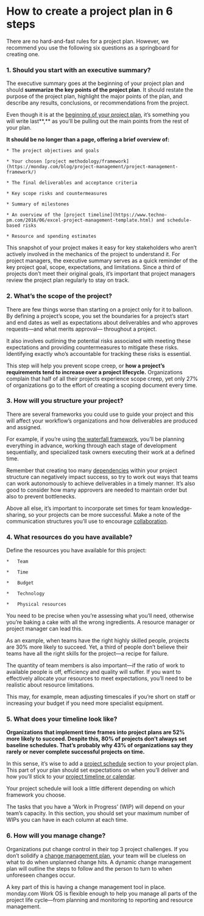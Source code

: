 # How to create a project plan in 6 steps

There are no hard-and-fast rules for a project plan. However, we recommend you use the following six questions as a springboard for creating one.

### **1. Should you start with an executive summary?**
The executive summary goes at the beginning of your project plan and should **summarize the key points of the project plan**. It should restate the purpose of the project plan, highlight the major points of the plan, and describe any results, conclusions, or recommendations from the project.

Even though it is at the [beginning of your project plan](https://www.founderjar.com/project-initiation/), it’s something you will write last**,** as you’ll be pulling out the main points from the rest of your plan.

**It should be no longer than a page, offering a brief overview of:**

    * The project objectives and goals

    * Your chosen [project methodology/framework](https://monday.com/blog/project-management/project-management-framework/)

    * The final deliverables and acceptance criteria

    * Key scope risks and countermeasures

    * Summary of milestones

    * An overview of the [project timeline](https://www.techno-pm.com/2016/06/excel-project-management-template.html) and schedule-based risks

    * Resource and spending estimates

This snapshot of your project makes it easy for key stakeholders who aren’t actively involved in the mechanics of the project to understand it. For project managers, the executive summary serves as a quick reminder of the key project goal, scope, expectations, and limitations. Since a third of projects don’t meet their original goals, it’s important that project managers review the project plan regularly to stay on track.

### **2. What’s the scope of the project?**
There are few things worse than starting on a project only for it to balloon. By defining a project’s scope, you set the boundaries for a project’s start and end dates as well as expectations about deliverables and who approves requests—and what merits approval— throughout a project.

It also involves outlining the potential risks associated with meeting these expectations and providing countermeasures to mitigate these risks. Identifying exactly who’s accountable for tracking these risks is essential.

This step will help you prevent scope creep, or **how a project’s requirements tend to increase over a project lifecycle.** Organizations complain that half of all their projects experience scope creep, yet only 27% of organizations go to the effort of creating a scoping document every time.

### **3. How will you structure your project?**
There are several frameworks you could use to guide your project and this will affect your workflow’s organizations and how deliverables are produced and assigned.

For example, if you’re using [the waterfall framework](https://monday.com/blog/project-management/introduction-waterfall-project-management/), you’ll be planning everything in advance, working through each stage of development sequentially, and specialized task owners executing their work at a defined time.

Remember that creating too many [dependencies](https://monday.com/blog/project-management/dependencies-diagram/) within your project structure can negatively impact success, so try to work out ways that teams can work autonomously to achieve deliverables in a timely manner. It’s also good to consider how many approvers are needed to maintain order but also to prevent bottlenecks.

Above all else, it’s important to incorporate set times for team knowledge-sharing, so your projects can be more successful. Make a note of the communication structures you’ll use to encourage [collaboration](../../agile/collaboration/README.md).

### **4. What resources do you have available?**
Define the resources you have available for this project:

    *   Team

    *   Time

    *   Budget

    *   Technology

    *   Physical resources

You need to be precise when you’re assessing what you’ll need, otherwise you’re baking a cake with all the wrong ingredients. A resource manager or project manager can lead this.

As an example, when teams have the right highly skilled people, projects are 30% more likely to succeed. Yet, a third of people don’t believe their teams have all the right skills for the project—a recipe for failure.

The quantity of team members is also important—if the ratio of work to available people is off, efficiency and quality will suffer. If you want to effectively allocate your resources to meet expectations, you’ll need to be realistic about resource limitations.

This may, for example, mean adjusting timescales if you’re short on staff or increasing your budget if you need more specialist equipment.

### **5. What does your timeline look like?**
**Organizations that implement time frames into project plans are 52% more likely to succeed. Despite this, 80% of projects don’t always set baseline schedules. That’s probably why 43% of organizations say they rarely or never complete successful projects on time.**

In this sense, it’s wise to add a [project schedule](https://monday.com/blog/project-management/project-schedule/) section to your project plan. This part of your plan should set expectations on when you’ll deliver and how you’ll stick to your [project timeline or calendar](https://monday.com/blog/project-management/how-to-create-the-perfect-project-calendar/).

Your project schedule will look a little different depending on which framework you choose.

The tasks that you have a ‘Work in Progress’ (WIP) will depend on your team’s capacity. In this section, you should set your maximum number of WIPs you can have in each column at each time.

### **6. How will you manage change?**
Organizations put change control in their top 3 project challenges. If you don’t solidify a [change management plan](https://www.walkme.com/glossary/change-management/), your team will be clueless on what to do when unplanned change hits. A dynamic change management plan will outline the steps to follow and the person to turn to when unforeseen changes occur.

A key part of this is having a change management tool in place. monday.com Work OS is flexible enough to help you manage all parts of the project life cycle—from planning and monitoring to reporting and resource management.
